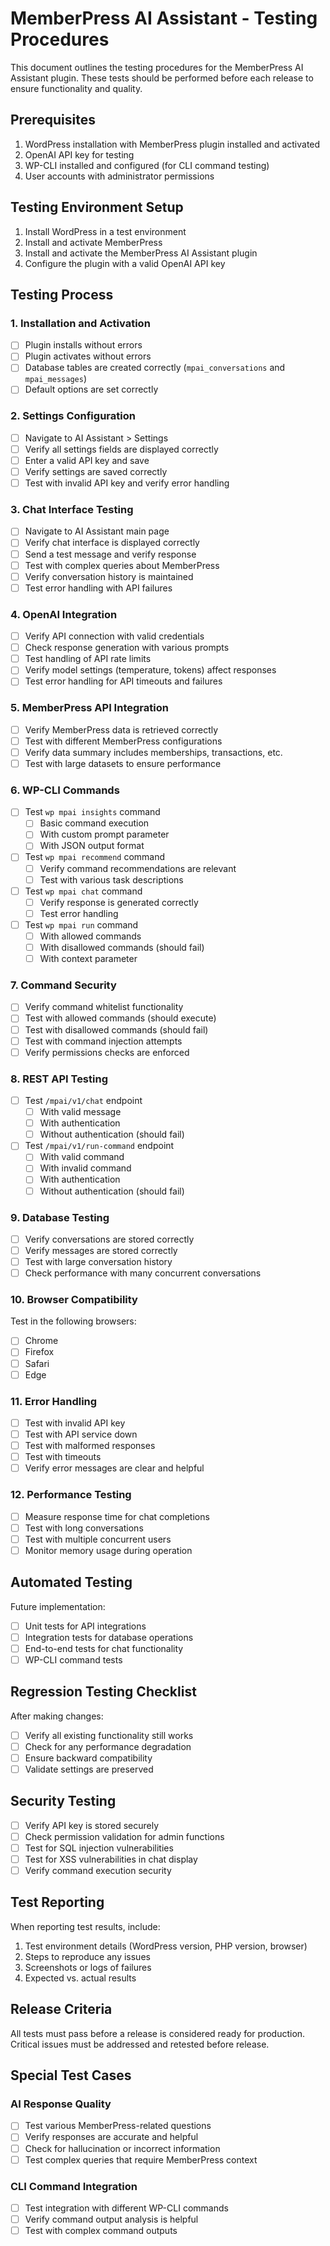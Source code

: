 # MemberPress AI Assistant - Testing Procedures

This document outlines the testing procedures for the MemberPress AI Assistant plugin. These tests should be performed before each release to ensure functionality and quality.

## Prerequisites

1. WordPress installation with MemberPress plugin installed and activated
2. OpenAI API key for testing
3. WP-CLI installed and configured (for CLI command testing)
4. User accounts with administrator permissions

## Testing Environment Setup

1. Install WordPress in a test environment
2. Install and activate MemberPress
3. Install and activate the MemberPress AI Assistant plugin
4. Configure the plugin with a valid OpenAI API key

## Testing Process

### 1. Installation and Activation

- [ ] Plugin installs without errors
- [ ] Plugin activates without errors
- [ ] Database tables are created correctly (`mpai_conversations` and `mpai_messages`)
- [ ] Default options are set correctly

### 2. Settings Configuration

- [ ] Navigate to AI Assistant > Settings
- [ ] Verify all settings fields are displayed correctly
- [ ] Enter a valid API key and save
- [ ] Verify settings are saved correctly
- [ ] Test with invalid API key and verify error handling

### 3. Chat Interface Testing

- [ ] Navigate to AI Assistant main page
- [ ] Verify chat interface is displayed correctly
- [ ] Send a test message and verify response
- [ ] Test with complex queries about MemberPress
- [ ] Verify conversation history is maintained
- [ ] Test error handling with API failures

### 4. OpenAI Integration

- [ ] Verify API connection with valid credentials
- [ ] Check response generation with various prompts
- [ ] Test handling of API rate limits
- [ ] Verify model settings (temperature, tokens) affect responses
- [ ] Test error handling for API timeouts and failures

### 5. MemberPress API Integration

- [ ] Verify MemberPress data is retrieved correctly
- [ ] Test with different MemberPress configurations
- [ ] Verify data summary includes memberships, transactions, etc.
- [ ] Test with large datasets to ensure performance

### 6. WP-CLI Commands

- [ ] Test `wp mpai insights` command
  - [ ] Basic command execution
  - [ ] With custom prompt parameter
  - [ ] With JSON output format
- [ ] Test `wp mpai recommend` command
  - [ ] Verify command recommendations are relevant
  - [ ] Test with various task descriptions
- [ ] Test `wp mpai chat` command
  - [ ] Verify response is generated correctly
  - [ ] Test error handling
- [ ] Test `wp mpai run` command
  - [ ] With allowed commands
  - [ ] With disallowed commands (should fail)
  - [ ] With context parameter

### 7. Command Security

- [ ] Verify command whitelist functionality
- [ ] Test with allowed commands (should execute)
- [ ] Test with disallowed commands (should fail)
- [ ] Test with command injection attempts
- [ ] Verify permissions checks are enforced

### 8. REST API Testing

- [ ] Test `/mpai/v1/chat` endpoint
  - [ ] With valid message
  - [ ] With authentication
  - [ ] Without authentication (should fail)
- [ ] Test `/mpai/v1/run-command` endpoint
  - [ ] With valid command
  - [ ] With invalid command
  - [ ] With authentication
  - [ ] Without authentication (should fail)

### 9. Database Testing

- [ ] Verify conversations are stored correctly
- [ ] Verify messages are stored correctly
- [ ] Test with large conversation history
- [ ] Check performance with many concurrent conversations

### 10. Browser Compatibility

Test in the following browsers:
- [ ] Chrome
- [ ] Firefox
- [ ] Safari
- [ ] Edge

### 11. Error Handling

- [ ] Test with invalid API key
- [ ] Test with API service down
- [ ] Test with malformed responses
- [ ] Test with timeouts
- [ ] Verify error messages are clear and helpful

### 12. Performance Testing

- [ ] Measure response time for chat completions
- [ ] Test with long conversations
- [ ] Test with multiple concurrent users
- [ ] Monitor memory usage during operation

## Automated Testing

Future implementation:

- [ ] Unit tests for API integrations
- [ ] Integration tests for database operations
- [ ] End-to-end tests for chat functionality
- [ ] WP-CLI command tests

## Regression Testing Checklist

After making changes:

- [ ] Verify all existing functionality still works
- [ ] Check for any performance degradation
- [ ] Ensure backward compatibility
- [ ] Validate settings are preserved

## Security Testing

- [ ] Verify API key is stored securely
- [ ] Check permission validation for admin functions
- [ ] Test for SQL injection vulnerabilities
- [ ] Test for XSS vulnerabilities in chat display
- [ ] Verify command execution security

## Test Reporting

When reporting test results, include:

1. Test environment details (WordPress version, PHP version, browser)
2. Steps to reproduce any issues
3. Screenshots or logs of failures
4. Expected vs. actual results

## Release Criteria

All tests must pass before a release is considered ready for production. Critical issues must be addressed and retested before release.

## Special Test Cases

### AI Response Quality

- [ ] Test various MemberPress-related questions
- [ ] Verify responses are accurate and helpful
- [ ] Check for hallucination or incorrect information
- [ ] Test complex queries that require MemberPress context

### CLI Command Integration

- [ ] Test integration with different WP-CLI commands
- [ ] Verify command output analysis is helpful
- [ ] Test with complex command outputs